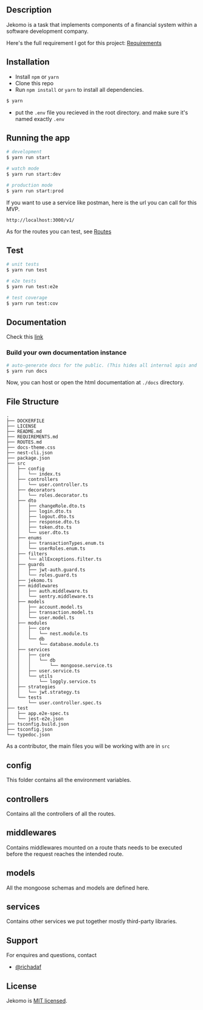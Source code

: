 <!-- Jekomo api -->

## Description

Jekomo is a task that implements components of a financial system within a software development company.

Here's the full requirement I got for this project: [Requirements](https://github.com/Richadaf/financial-mgmt-api/blob/master/REQUIREMENTS.md)

## Installation

- Install `npm` or `yarn`
- Clone this repo
- Run `npm install` or `yarn` to install all dependencies.

```bash
$ yarn
```

- put the `.env` file you recieved in the root directory. and make sure it's named exactly `.env`

## Running the app

```bash
# development
$ yarn run start

# watch mode
$ yarn run start:dev

# production mode
$ yarn run start:prod
```

If you want to use a service like postman, here is the url you can call for this MVP.

`http://localhost:3000/v1/`

As for the routes you can test, see [Routes](https://github.com/Richadaf/financial-mgmt-api/blob/master/ROUTES.md)

## Test

```bash
# unit tests
$ yarn run test

# e2e tests
$ yarn run test:e2e

# test coverage
$ yarn run test:cov
```

## Documentation

Check this [link](https://docs-jekomo.vercel.app)

### Build your own documentation instance

```bash
# auto-generate docs for the public. (This hides all internal apis and services)
$ yarn run docs
```

Now, you can host or open the html documentation at `./docs` directory.

## File Structure

```
.
├── DOCKERFILE
├── LICENSE
├── README.md
├── REQUIREMENTS.md
├── ROUTES.md
├── docs-theme.css
├── nest-cli.json
├── package.json
├── src
│   ├── config
│   │   └── index.ts
│   ├── controllers
│   │   └── user.controller.ts
│   ├── decorators
│   │   └── roles.decorator.ts
│   ├── dto
│   │   ├── changeRole.dto.ts
│   │   ├── login.dto.ts
│   │   ├── logout.dto.ts
│   │   ├── response.dto.ts
│   │   ├── token.dto.ts
│   │   └── user.dto.ts
│   ├── enums
│   │   ├── transactionTypes.enum.ts
│   │   └── userRoles.enum.ts
│   ├── filters
│   │   └── allExceptions.filter.ts
│   ├── guards
│   │   ├── jwt-auth.guard.ts
│   │   └── roles.guard.ts
│   ├── jekomo.ts
│   ├── middlewares
│   │   ├── auth.middleware.ts
│   │   └── sentry.middleware.ts
│   ├── models
│   │   ├── account.model.ts
│   │   ├── transaction.model.ts
│   │   └── user.model.ts
│   ├── modules
│   │   ├── core
│   │   │   └── nest.module.ts
│   │   └── db
│   │       └── database.module.ts
│   ├── services
│   │   ├── core
│   │   │   └── db
│   │   │       └── mongoose.service.ts
│   │   ├── user.service.ts
│   │   └── utils
│   │       └── loggly.service.ts
│   ├── strategies
│   │   └── jwt.strategy.ts
│   └── tests
│       └── user.controller.spec.ts
├── test
│   ├── app.e2e-spec.ts
│   └── jest-e2e.json
├── tsconfig.build.json
├── tsconfig.json
└── typedoc.json
```

As a contributor, the main files you will be working with are in `src`

## config

This folder contains all the environment variables.

## controllers

Contains all the controllers of all the routes.

## middlewares

Contains middlewares mounted on a route thats needs to be executed before the request reaches the intended route.

## models

All the mongoose schemas and models are defined here.

## services

Contains other services we put together mostly third-party libraries.

## Support

For enquires and questions, contact

- [@richadaf](https://github.com/richadaf)

## License

Jekomo is [MIT licensed](LICENSE).
